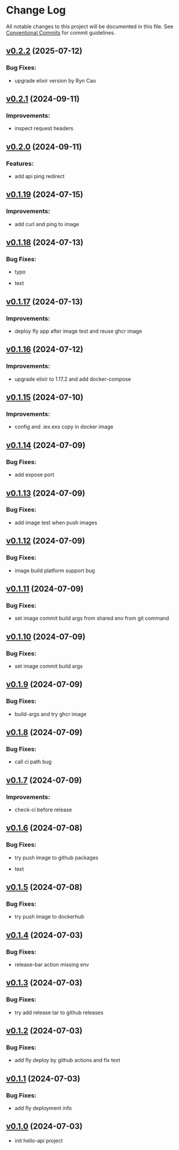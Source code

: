 # Change Log

All notable changes to this project will be documented in this file.
See [Conventional Commits](Https://conventionalcommits.org) for commit guidelines.

<!-- changelog -->

## [v0.2.2](https://github.com/cao7113/hello-api-elixir/compare/v0.2.1...v0.2.2) (2025-07-12)




### Bug Fixes:

* upgrade elixir version by Ryn Cao

## [v0.2.1](https://github.com/cao7113/hello-api-elixir/compare/v0.2.0...v0.2.1) (2024-09-11)




### Improvements:

* inspect request headers

## [v0.2.0](https://github.com/cao7113/hello-api-elixir/compare/v0.1.19...v0.2.0) (2024-09-11)




### Features:

* add api ping redirect

## [v0.1.19](https://github.com/cao7113/hello-api-elixir/compare/v0.1.18...v0.1.19) (2024-07-15)




### Improvements:

* add curl and ping to image

## [v0.1.18](https://github.com/cao7113/hello-api-elixir/compare/v0.1.17...v0.1.18) (2024-07-13)




### Bug Fixes:

* typo

* text

## [v0.1.17](https://github.com/cao7113/hello-api-elixir/compare/v0.1.16...v0.1.17) (2024-07-13)




### Improvements:

* deploy fly app after image test and reuse ghcr image

## [v0.1.16](https://github.com/cao7113/hello-api-elixir/compare/v0.1.15...v0.1.16) (2024-07-12)




### Improvements:

* upgrade elixir to 1.17.2 and add docker-compose

## [v0.1.15](https://github.com/cao7113/hello-api-elixir/compare/v0.1.14...v0.1.15) (2024-07-10)




### Improvements:

* config and .iex.exs copy in docker image

## [v0.1.14](https://github.com/cao7113/hello-api-elixir/compare/v0.1.13...v0.1.14) (2024-07-09)




### Bug Fixes:

* add expose port

## [v0.1.13](https://github.com/cao7113/hello-api-elixir/compare/v0.1.12...v0.1.13) (2024-07-09)




### Bug Fixes:

* add image test when push images

## [v0.1.12](https://github.com/cao7113/hello-api-elixir/compare/v0.1.11...v0.1.12) (2024-07-09)




### Bug Fixes:

* image build platform support bug

## [v0.1.11](https://github.com/cao7113/hello-api-elixir/compare/v0.1.10...v0.1.11) (2024-07-09)




### Bug Fixes:

* set image commit build args from shared env from git command

## [v0.1.10](https://github.com/cao7113/hello-api-elixir/compare/v0.1.9...v0.1.10) (2024-07-09)




### Bug Fixes:

* set image commit build args

## [v0.1.9](https://github.com/cao7113/hello-api-elixir/compare/v0.1.8...v0.1.9) (2024-07-09)




### Bug Fixes:

* build-args and try ghcr image

## [v0.1.8](https://github.com/cao7113/hello-api-elixir/compare/v0.1.7...v0.1.8) (2024-07-09)




### Bug Fixes:

* call ci path bug

## [v0.1.7](https://github.com/cao7113/hello-api-elixir/compare/v0.1.6...v0.1.7) (2024-07-09)




### Improvements:

* check-ci before release

## [v0.1.6](https://github.com/cao7113/hello-api-elixir/compare/v0.1.5...v0.1.6) (2024-07-08)




### Bug Fixes:

* try push image to github packages

* text

## [v0.1.5](https://github.com/cao7113/hello-api-elixir/compare/v0.1.4...v0.1.5) (2024-07-08)




### Bug Fixes:

* try push image to dockerhub

## [v0.1.4](https://github.com/cao7113/hello-api-elixir/compare/v0.1.3...v0.1.4) (2024-07-03)

### Bug Fixes:

- release-bar action missing env

## [v0.1.3](https://github.com/cao7113/hello-api-elixir/compare/v0.1.2...v0.1.3) (2024-07-03)

### Bug Fixes:

- try add release tar to github releases

## [v0.1.2](https://github.com/cao7113/hello-api-elixir/compare/v0.1.1...v0.1.2) (2024-07-03)

### Bug Fixes:

- add fly deploy by github actions and fix text

## [v0.1.1](https://github.com/cao7113/hello-api-elixir/compare/v0.1.0...v0.1.1) (2024-07-03)

### Bug Fixes:

- add fly deployment info

## [v0.1.0](https://github.com/cao7113/hello-api-elixir/compare/v0.1.0...v0.1.0) (2024-07-03)

- init hello-api project
